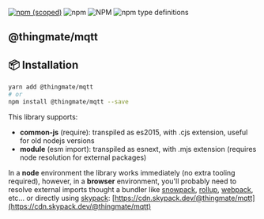[![npm (scoped)](https://img.shields.io/npm/v/@thingmate/mqtt.svg)](https://www.npmjs.com/package/@thingmate/mqtt)
![npm](https://img.shields.io/npm/dm/@thingmate/mqtt.svg)
![NPM](https://img.shields.io/npm/l/@thingmate/mqtt.svg)
![npm type definitions](https://img.shields.io/npm/types/@thingmate/mqtt.svg)

## @thingmate/mqtt


## 📦 Installation

```bash
yarn add @thingmate/mqtt
# or
npm install @thingmate/mqtt --save
```

This library supports:

- **common-js** (require): transpiled as es2015, with .cjs extension, useful for old nodejs versions
- **module** (esm import): transpiled as esnext, with .mjs extension (requires node resolution for external packages)

In a **node** environment the library works immediately (no extra tooling required),
however, in a **browser** environment, you'll probably need to resolve external imports thought a bundler like
[snowpack](https://www.snowpack.dev/),
[rollup](https://rollupjs.org/guide/en/),
[webpack](https://webpack.js.org/),
etc...
or directly using [skypack](https://www.skypack.dev/):
[https://cdn.skypack.dev/@thingmate/mqtt](https://cdn.skypack.dev/@thingmate/mqtt)

